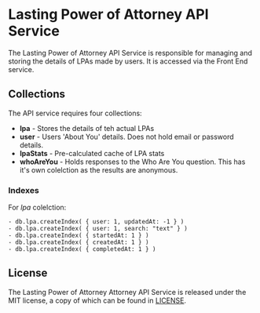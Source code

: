 
# Lasting Power of Attorney API Service

The Lasting Power of Attorney API Service is responsible for managing and storing the details of LPAs made by users. It is accessed via the Front End service.


## Collections

The API service requires four collections:
* **lpa** - Stores the details of teh actual LPAs
* **user** - Users 'About You' details. Does not hold email or password details.
* **lpaStats** - Pre-calculated cache of LPA stats
* **whoAreYou** - Holds responses to the Who Are You question. This has it's own colelction as the results are anonymous.

### Indexes

For _lpa_ colelction:
```
- db.lpa.createIndex( { user: 1, updatedAt: -1 } )
- db.lpa.createIndex( { user: 1, search: "text" } )
- db.lpa.createIndex( { startedAt: 1 } )
- db.lpa.createIndex( { createdAt: 1 } )
- db.lpa.createIndex( { completedAt: 1 } )
```

License
-------

The Lasting Power of Attorney Attorney API Service is released under the MIT license, a copy of which can be found in [LICENSE](LICENSE).
